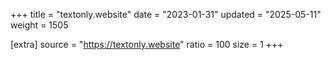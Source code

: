 +++
title = "textonly.website"
date = "2023-01-31"
updated = "2025-05-11"
weight = 1505

[extra]
source = "https://textonly.website"
ratio = 100
size = 1
+++
